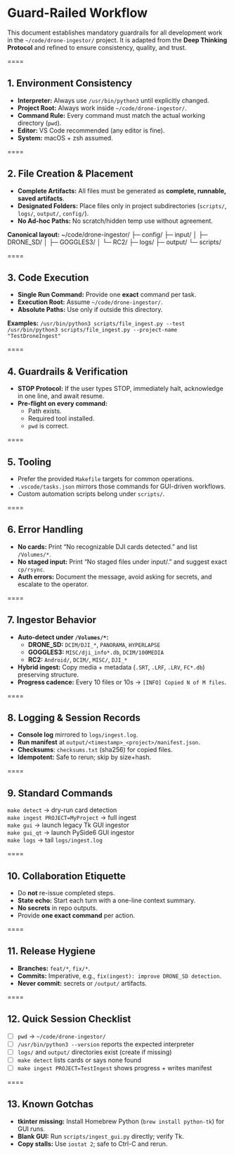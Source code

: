 # Guard-Railed Workflow

This document establishes mandatory guardrails for all development work in the `~/code/drone-ingestor/` project.
It is adapted from the **Deep Thinking Protocol** and refined to ensure consistency, quality, and trust.

====

## 1. Environment Consistency
- **Interpreter:** Always use `/usr/bin/python3` until explicitly changed.
- **Project Root:** Always work inside `~/code/drone-ingestor/`.
- **Command Rule:** Every command must match the actual working directory (`pwd`).
- **Editor:** VS Code recommended (any editor is fine).
- **System:** macOS + zsh assumed.

====

## 2. File Creation & Placement
- **Complete Artifacts:** All files must be generated as **complete, runnable, saved artifacts**.
- **Designated Folders:** Place files only in project subdirectories (`scripts/`, `logs/`, `output/`, `config/`).
- **No Ad-hoc Paths:** No scratch/hidden temp use without agreement.

**Canonical layout:**
~/code/drone-ingestor/
├─ config/
├─ input/
│  ├─ DRONE_SD/
│  ├─ GOGGLES3/
│  └─ RC2/
├─ logs/
├─ output/
└─ scripts/

====

## 3. Code Execution
- **Single Run Command:** Provide one **exact** command per task.
- **Execution Root:** Assume `~/code/drone-ingestor/`.
- **Absolute Paths:** Use only if outside this directory.

**Examples:** `/usr/bin/python3 scripts/file_ingest.py --test`  
`/usr/bin/python3 scripts/file_ingest.py --project-name "TestDroneIngest"`

====

## 4. Guardrails & Verification
- **STOP Protocol:** If the user types STOP, immediately halt, acknowledge in one line, and await resume.
- **Pre-flight on every command:**
  - Path exists.
  - Required tool installed.
  - `pwd` is correct.

====

## 5. Tooling
- Prefer the provided `Makefile` targets for common operations.
- `.vscode/tasks.json` mirrors those commands for GUI-driven workflows.
- Custom automation scripts belong under `scripts/`.

====

## 6. Error Handling
- **No cards:** Print “No recognizable DJI cards detected.” and list `/Volumes/*`.
- **No staged input:** Print “No staged files under input/.” and suggest exact `cp/rsync`.
- **Auth errors:** Document the message, avoid asking for secrets, and escalate to the operator.

====

## 7. Ingestor Behavior
- **Auto-detect under `/Volumes/*`:**
  - **DRONE_SD:** `DCIM/DJI_*`, `PANORAMA`, `HYPERLAPSE`
  - **GOGGLES3:** `MISC/dji_info*.db`, `DCIM/100MEDIA`
  - **RC2:** `Android/`, `DCIM/`, `MISC/`, `DJI_*`
- **Hybrid ingest:** Copy media + metadata (`.SRT`, `.LRF`, `.LRV`, `FC*.db`) preserving structure.
- **Progress cadence:** Every 10 files or 10s → `[INFO] Copied N of M files`.

====

## 8. Logging & Session Records
- **Console log** mirrored to `logs/ingest.log`.
- **Run manifest** at `output/<timestamp>_<project>/manifest.json`.
- **Checksums**: `checksums.txt` (sha256) for copied files.
- **Idempotent:** Safe to rerun; skip by size+hash.

====

## 9. Standard Commands
`make detect` → dry-run card detection  
`make ingest PROJECT=MyProject` → full ingest  
`make gui` → launch legacy Tk GUI ingestor  
`make gui_qt` → launch PySide6 GUI ingestor  
`make logs` → tail `logs/ingest.log`

====

## 10. Collaboration Etiquette
- Do **not** re-issue completed steps.
- **State echo:** Start each turn with a one-line context summary.
- **No secrets** in repo outputs.
- Provide **one exact command** per action.

====

## 11. Release Hygiene
- **Branches:** `feat/*`, `fix/*`.
- **Commits:** Imperative, e.g., `fix(ingest): improve DRONE_SD detection`.
- **Never commit:** secrets or `/output/` artifacts.

====

## 12. Quick Session Checklist
- [ ] `pwd` → `~/code/drone-ingestor/`
- [ ] `/usr/bin/python3 --version` reports the expected interpreter
- [ ] `logs/` and `output/` directories exist (create if missing)
- [ ] `make detect` lists cards or says none found
- [ ] `make ingest PROJECT=TestIngest` shows progress + writes manifest

====

## 13. Known Gotchas
- **tkinter missing:** Install Homebrew Python (`brew install python-tk`) for GUI runs.
- **Blank GUI:** Run `scripts/ingest_gui.py` directly; verify Tk.
- **Copy stalls:** Use `iostat 2`; safe to Ctrl-C and rerun.